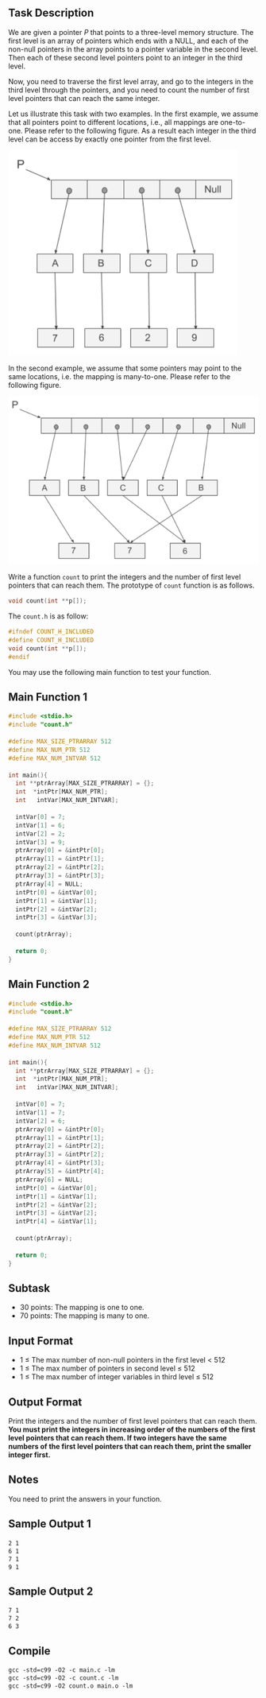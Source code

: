 ## Task Description ##
We are given a pointer *P* that points to a three-level memory structure. The first level is an array of pointers which ends with a NULL, and each of the non-null pointers in the array points to a pointer variable in the second level. Then each of these second level pointers point to an integer in the third level.  

Now, you need to traverse the first level array, and go to the integers in the third level through the pointers, and you need to count the number of first level pointers that can reach the same integer.  

Let us illustrate this task with two examples. In the first example, we assume that all pointers point to different locations, i.e., all mappings are one-to-one. Please refer to the following figure. As a result  each integer in the third level can be access by exactly one pointer from the first level.  

![figure](10178-1.png)

In the second example, we assume that some pointers may point to the same locations, i.e. the mapping is many-to-one. Please refer to the following figure.  

![figure](10178-2.png)

Write a function `count` to print the integers and the number of first level pointers that can reach them. The prototype of `count` function is as follows.
```c
void count(int **p[]);
```
The `count.h` is as follow:
```c
#ifndef COUNT_H_INCLUDED
#define COUNT_H_INCLUDED
void count(int **p[]);
#endif
```

You may use the following main function to test your function.

## Main Function 1 ##
```c
#include <stdio.h>
#include "count.h"

#define MAX_SIZE_PTRARRAY 512
#define MAX_NUM_PTR 512
#define MAX_NUM_INTVAR 512

int main(){
  int **ptrArray[MAX_SIZE_PTRARRAY] = {};
  int  *intPtr[MAX_NUM_PTR];
  int   intVar[MAX_NUM_INTVAR];

  intVar[0] = 7;
  intVar[1] = 6;
  intVar[2] = 2;
  intVar[3] = 9;
  ptrArray[0] = &intPtr[0];
  ptrArray[1] = &intPtr[1];
  ptrArray[2] = &intPtr[2];
  ptrArray[3] = &intPtr[3];
  ptrArray[4] = NULL;
  intPtr[0] = &intVar[0];
  intPtr[1] = &intVar[1];
  intPtr[2] = &intVar[2];
  intPtr[3] = &intVar[3];

  count(ptrArray);

  return 0;
}
```
## Main Function 2 ##
```c
#include <stdio.h>
#include "count.h"

#define MAX_SIZE_PTRARRAY 512
#define MAX_NUM_PTR 512
#define MAX_NUM_INTVAR 512

int main(){
  int **ptrArray[MAX_SIZE_PTRARRAY] = {};
  int  *intPtr[MAX_NUM_PTR];
  int   intVar[MAX_NUM_INTVAR];

  intVar[0] = 7;
  intVar[1] = 7;
  intVar[2] = 6;
  ptrArray[0] = &intPtr[0];
  ptrArray[1] = &intPtr[1];
  ptrArray[2] = &intPtr[2];
  ptrArray[3] = &intPtr[2];
  ptrArray[4] = &intPtr[3];
  ptrArray[5] = &intPtr[4];
  ptrArray[6] = NULL;
  intPtr[0] = &intVar[0];
  intPtr[1] = &intVar[1];
  intPtr[2] = &intVar[2];
  intPtr[3] = &intVar[2];
  intPtr[4] = &intVar[1];

  count(ptrArray);

  return 0;
}
```
## Subtask ##
- 30 points: The mapping is one to one.  
- 70 points: The mapping is many to one.

## Input Format ##
- 1 $\leq$ The max number of non-null pointers in the first level $<$ 512
- 1 $\leq$ The max number of pointers in second level $\leq$ 512
- 1 $\leq$ The max number of integer variables in third level $\leq$ 512

## Output Format ##
Print the integers and the number of first level pointers that can reach them. **You must print the integers in increasing order of the numbers of the first level pointers that can reach them. If two integers have the same numbers of the first level pointers that can reach them, print the smaller integer first.**

## Notes ##
You need to print the answers in your function.

## Sample Output 1 ##
```
2 1
6 1
7 1
9 1
```
## Sample Output 2 ##
```
7 1
7 2
6 3
```
## Compile ##
```
gcc -std=c99 -O2 -c main.c -lm
gcc -std=c99 -O2 -c count.c -lm
gcc -std=c99 -O2 count.o main.o -lm
```


